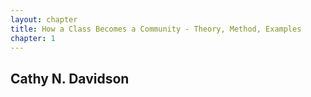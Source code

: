 ```yaml
---
layout: chapter
title: How a Class Becomes a Community - Theory, Method, Examples
chapter: 1
---
```


Cathy N. Davidson
-----------------

